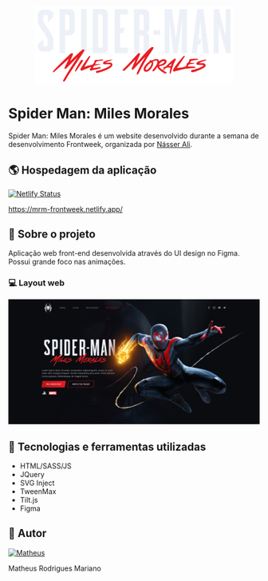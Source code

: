 <div align="center"><img alt="Spider-man logo" width="400px" src="https://github.com/Math-rm1/frontweek/blob/main/img/spiderman-text.png"></div>

# Spider Man: Miles Morales
Spider Man: Miles Morales é um website desenvolvido durante a semana de desenvolvimento Frontweek, organizada por [Násser Ali](https://nyousefali.com.br/ "Site de Násser Ali").

## :earth_americas: Hospedagem da aplicação

[![Netlify Status](https://api.netlify.com/api/v1/badges/b2aea278-5f93-4cd1-a928-462fbbe6d16f/deploy-status)](https://app.netlify.com/sites/mrm-frontweek/deploys)

https://mrm-frontweek.netlify.app/

## :book: Sobre o projeto

Aplicação web front-end desenvolvida através do UI design no Figma. Possui grande foco nas animações.

### :computer: Layout web
  <img alt="Web-01" src="https://github.com/Math-rm1/frontweek/blob/main/img/spiderman-screenshot.png"/>

## :rocket: Tecnologias e ferramentas utilizadas
- HTML/SASS/JS
- JQuery
- SVG Inject
- TweenMax
- Tilt.js
- Figma

## :bust_in_silhouette: Autor

[![Matheus](https://img.shields.io/badge/linkedin%20-%230077B5.svg?&style=for-the-badge&logo=linkedin&logoColor=white)](https://www.linkedin.com/in/matheus-r-mariano)

Matheus Rodrigues Mariano
